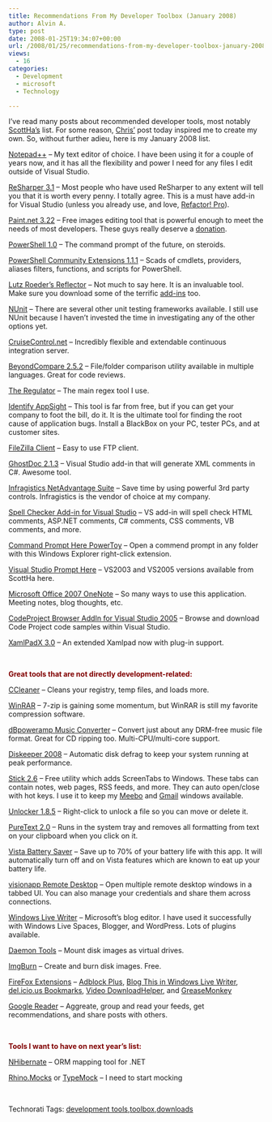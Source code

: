 ```yaml
---
title: Recommendations From My Developer Toolbox (January 2008)
author: Alvin A.
type: post
date: 2008-01-25T19:34:07+00:00
url: /2008/01/25/recommendations-from-my-developer-toolbox-january-2008-2/
views:
  - 16
categories:
  - Development
  - microsoft
  - Technology

---
```

I&#8217;ve read many posts about recommended developer tools, most notably <a href="http://www.hanselman.com/blog/ScottHanselmans2007UltimateDeveloperAndPowerUsersToolListForWindows.aspx" target="_blank">ScottHa&#8217;s</a> list. For some reason, <a href="http://devlicio.us/blogs/christopher_bennage/archive/2008/01/25/my-development-tools.aspx" target="_blank">Chris&#8217;</a> post today inspired me to create my own. So, without further adieu, here is my January 2008 list.

<a href="http://notepad-plus.sourceforge.net/uk/site.htm" target="_blank">Notepad++</a> &#8211; My text editor of choice. I have been using it for a couple of years now, and it has all the flexibility and power I need for any files I edit outside of Visual Studio.

<a href="http://www.jetbrains.com/resharper/" target="_blank">ReSharper 3.1</a> &#8211; Most people who have used ReSharper to any extent will tell you that it is worth every penny. I totally agree. This is a must have add-in for Visual Studio (unless you already use, and love, <a href="http://www.devexpress.com/Products/NET/IDETools/Refactor/" target="_blank">Refactor! Pro</a>).

<a href="http://www.getpaint.net/" target="_blank">Paint.net 3.22</a> &#8211; Free images editing tool that is powerful enough to meet the needs of most developers. These guys really deserve a <a href="http://www.getpaint.net/donate.html" target="_blank">donation</a>.

<a href="http://www.microsoft.com/windowsserver2003/technologies/management/powershell/default.mspx" target="_blank">PowerShell 1.0</a> &#8211; The command prompt of the future, on steroids.

<a href="http://www.codeplex.com/PowerShellCX" target="_blank">PowerShell Community Extensions 1.1.1</a> &#8211; Scads of cmdlets, providers, aliases filters, functions, and scripts for PowerShell.

<a href="http://www.aisto.com/roeder/dotnet/" target="_blank">Lutz Roeder&#8217;s Reflector</a> &#8211; Not much to say here. It is an invaluable tool. Make sure you download some of the terrific <a href="http://www.codeplex.com/reflectoraddins" target="_blank">add-ins</a> too.

<a href="http://www.nunit.org/" target="_blank">NUnit</a> &#8211; There are several other unit testing frameworks available. I still use NUnit because I haven&#8217;t invested the time in investigating any of the other options yet.

<a href="http://confluence.public.thoughtworks.org/display/CCNET/Welcome+to+CruiseControl.NET" target="_blank">CruiseControl.net</a> &#8211; Incredibly flexible and extendable continuous integration server.

<a href="http://www.scootersoftware.com/" target="_blank">BeyondCompare 2.5.2</a> &#8211; File/folder comparison utility available in multiple languages. Great for code reviews.

<a href="http://sourceforge.net/projects/regulator/" target="_blank">The Regulator</a> &#8211; The main regex tool I use.

<a href="http://www.identify.com/products/win-net/index.php" target="_blank">Identify AppSight</a> &#8211; This tool is far from free, but if you can get your company to foot the bill, do it. It is the ultimate tool for finding the root cause of application bugs. Install a BlackBox on your PC, tester PCs, and at customer sites.

<a href="http://filezilla-project.org/" target="_blank">FileZilla Client</a> &#8211; Easy to use FTP client.

<a href="http://www.roland-weigelt.de/ghostdoc/" target="_blank">GhostDoc 2.1.3</a> &#8211; Visual Studio add-in that will generate XML comments in C#. Awesome tool.

<a href="http://www.infragistics.com/dotnet/netadvantage.aspx#Overview" target="_blank">Infragistics NetAdvantage Suite</a> &#8211; Save time by using powerful 3rd party controls. Infragistics is the vendor of choice at my company.

<a href="http://blogs.msdn.com/webdevtools/archive/2007/12/13/spell-checker-for-html-asp-net-jscript-vb-c-css-and-c-for-visual-studio-2005-and-2008.aspx" target="_blank">Spell Checker Add-in for Visual Studio</a> &#8211; VS add-in will spell check HTML comments, ASP.NET comments, C# comments, CSS comments, VB comments, and more.

<a href="http://www.microsoft.com/windowsxp/downloads/powertoys/xppowertoys.mspx" target="_blank">Command Prompt Here PowerToy</a> &#8211; Open a commend prompt in any folder with this Windows Explorer right-click extension.

<a href="http://www.hanselman.com/blog/VisualStudioCommandPromptHereAndSearchUnknownFileExtensions.aspx" target="_blank">Visual Studio Prompt Here</a> &#8211; VS2003 and VS2005 versions available from ScottHa here.

<a href="http://office.microsoft.com/en-us/onenote/default.aspx" target="_blank">Microsoft Office 2007 OneNote</a> &#8211; So many ways to use this application. Meeting notes, blog thoughts, etc.

<a href="http://www.codeproject.com/KB/macros/cpbrowser.aspx" target="_blank">CodeProject Browser AddIn for Visual Studio 2005</a> &#8211; Browse and download Code Project code samples within Visual Studio.

<a href="http://blogs.msdn.com/llobo/archive/2007/12/19/xamlpadx-v3-0.aspx" target="_blank">XamlPadX 3.0</a> &#8211; An extended Xamlpad now with plug-in support.

&nbsp;

**<font color="#800000">Great tools that are not directly development-related:</font>**

<a href="http://www.ccleaner.com/" target="_blank">CCleaner</a> &#8211; Cleans your registry, temp files, and loads more.

<a href="http://www.rarlab.com/" target="_blank">WinRAR</a> &#8211; 7-zip is gaining some momentum, but WinRAR is still my favorite compression software.

<a href="http://www.dbpoweramp.com/dmc.htm" target="_blank">dBpoweramp Music Converter</a> &#8211; Convert just about any DRM-free music file format. Great for CD ripping too. Multi-CPU/multi-core support.

<a href="http://www.diskeeper.com/diskeeper/diskeeper.asp" target="_blank">Diskeeper 2008</a> &#8211; Automatic disk defrag to keep your system running at peak performance.

<a href="http://iwonderdesigns.com/?s=stick" target="_blank">Stick 2.6</a> &#8211; Free utility which adds ScreenTabs to Windows. These tabs can contain notes, web pages, RSS feeds, and more. They can auto open/close with hot keys. I use it to keep my <a href="http://www.meebo.com/" target="_blank">Meebo</a> and <a href="http://www.gmail.com/" target="_blank">Gmail</a> windows available.

<a href="http://ccollomb.free.fr/unlocker/" target="_blank">Unlocker 1.8.5</a> &#8211; Right-click to unlock a file so you can move or delete it.

<a href="http://www.stevemiller.net/puretext/" target="_blank">PureText 2.0</a> &#8211; Runs in the system tray and removes all formatting from text on your clipboard when you click on it.

<a href="http://www.codeplex.com/vistabattery" target="_blank">Vista Battery Saver</a> &#8211; Save up to 70% of your battery life with this app. It will automatically turn off and on Vista features which are known to eat up your battery life.

<a href="http://www.visionapp.com/111.0.html" target="_blank">visionapp Remote Desktop</a> &#8211; Open multiple remote desktop windows in a tabbed UI. You can also manage your credentials and share them across connections.

<a href="http://windowslivewriter.spaces.live.com/" target="_blank">Windows Live Writer</a> &#8211; Microsoft&#8217;s blog editor. I have used it successfully with Windows Live Spaces, Blogger, and WordPress. Lots of plugins available.

<a href="http://www.daemon-tools.cc/dtcc/download.php" target="_blank">Daemon Tools</a> &#8211; Mount disk images as virtual drives.

<a href="http://www.imgburn.com/" target="_blank">ImgBurn</a> &#8211; Create and burn disk images. Free.

<a href="https://addons.mozilla.org/en-US/firefox/browse/type:1" target="_blank">FireFox Extensions</a> &#8211; <a href="https://addons.mozilla.org/en-US/firefox/addon/1865" target="_blank">Adblock Plus</a>, <a href="http://gallery.live.com/liveItemDetail.aspx?li=8eb2551a-49c1-45f9-b291-9b75241793a6&pl=8&bt=9" target="_blank">Blog This in Windows Live Writer</a>, <a href="https://addons.mozilla.org/en-US/firefox/addon/3615" target="_blank">del.icio.us Bookmarks</a>, <a href="https://addons.mozilla.org/en-US/firefox/addon/3006" target="_blank">Video DownloadHelper</a>, and <a href="https://addons.mozilla.org/en-US/firefox/addon/748" target="_blank">GreaseMonkey</a>

<a href="http://www.google.com/reader/" target="_blank">Google Reader</a> &#8211; Aggreate, group and read your feeds, get recommendations, and share posts with others.

&nbsp;

**<font color="#800000">Tools I want to have on next year&#8217;s list:</font>**

<a href="http://www.hibernate.org/343.html" target="_blank">NHibernate</a> &#8211; ORM mapping tool for .NET

<a href="http://www.ayende.com/projects/projects.aspx" target="_blank">Rhino.Mocks</a> or <a href="http://www.typemock.com/" target="_blank">TypeMock</a> &#8211; I need to start mocking

&nbsp;

<div class="wlWriterSmartContent" id="scid:C16BAC14-9A3D-4c50-9394-FBFEF7A93539:9913be6b-5148-475f-97f3-ffe746ba9882" style="padding-right: 0px; display: inline; padding-left: 0px; padding-bottom: 0px; margin: 0px; padding-top: 0px">
  <!--dotnetkickit-->
</div>

<div class="wlWriterSmartContent" id="scid:0767317B-992E-4b12-91E0-4F059A8CECA8:5e545e6d-8ea5-4f4f-8af8-2c8d4fb28251" style="padding-right: 0px; display: inline; padding-left: 0px; padding-bottom: 0px; margin: 0px; padding-top: 0px">
  Technorati Tags: <a href="http://technorati.com/tags/development%20tools" rel="tag">development tools</a>,<a href="http://technorati.com/tags/toolbox" rel="tag">toolbox</a>,<a href="http://technorati.com/tags/downloads" rel="tag">downloads</a>
</div>